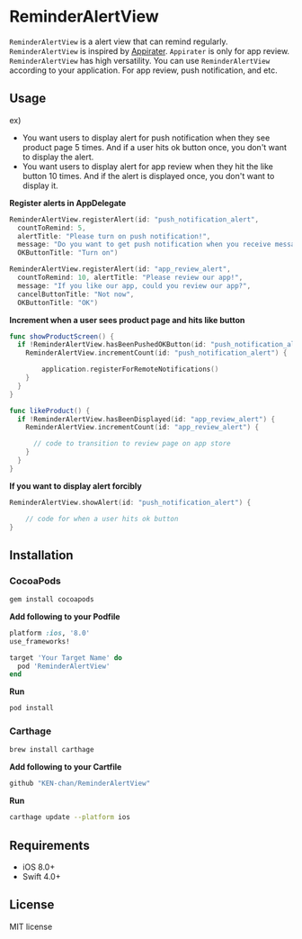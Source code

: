 # ReminderAlertView
`ReminderAlertView` is a alert view that can remind regularly.
`ReminderAlertView` is inspired by [Appirater](https://github.com/arashpayan/appirater).
`Appirater` is only for app review. `ReminderAlertView` has high versatility.
You can use `ReminderAlertView` according to your application. For app review, push notification, and etc.

## Usage
ex)
- You want users to display alert for push notification when they see product page 5 times. And if a user hits ok button once, you don't want to display the alert.
- You want users to display alert for app review when they hit the like button 10 times. And if the alert is displayed once, you don't want to display it.

**Register alerts in AppDelegate**
```swift
ReminderAlertView.registerAlert(id: "push_notification_alert",
  countToRemind: 5,
  alertTitle: "Please turn on push notification!",
  message: "Do you want to get push notification when you receive message?", cancelButtonTitle: "Not now",
  OKButtonTitle: "Turn on")

ReminderAlertView.registerAlert(id: "app_review_alert",
  countToRemind: 10, alertTitle: "Please review our app!",
  message: "If you like our app, could you review our app?",
  cancelButtonTitle: "Not now",
  OKButtonTitle: "OK")
```

**Increment when a user sees product page and hits like button**
```swift
func showProductScreen() {
  if !ReminderAlertView.hasBeenPushedOKButton(id: "push_notification_alert") {
    ReminderAlertView.incrementCount(id: "push_notification_alert") {

        application.registerForRemoteNotifications()
    }
  }
}

func likeProduct() {
  if !ReminderAlertView.hasBeenDisplayed(id: "app_review_alert") {
    ReminderAlertView.incrementCount(id: "app_review_alert") {

      // code to transition to review page on app store
    }
  }
}
```

**If you want to display alert forcibly**
```swift
ReminderAlertView.showAlert(id: "push_notification_alert") {

    // code for when a user hits ok button
}
```

## Installation

### CocoaPods
```sh
gem install cocoapods
```

**Add following to your Podfile**

```rb
platform :ios, '8.0'
use_frameworks!

target 'Your Target Name' do
  pod 'ReminderAlertView'
end
```

**Run**
```sh
pod install
```

### Carthage
```sh
brew install carthage
```

**Add following to your Cartfile**
```rb
github "KEN-chan/ReminderAlertView"
```

**Run**
```sh
carthage update --platform ios
```

## Requirements
- iOS 8.0+
- Swift 4.0+

## License
MIT license
